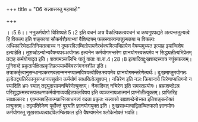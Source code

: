 +++
title = "06 सन्न्यासस्तु महाबाहो"

+++
  
  
।।5.6।। ननुकर्मयोगो विशिष्यते 5।2 इति वचनं अत्र वैकल्पिकत्ववचनं च
कथमुपपद्यते अत्यन्ततुल्यत्वे हि विकल्प इति शङ्कायां सौकर्यशैघ्र्याभ्यां
वैशिष्ट्यम् फलस्यात्यन्ततुल्यतया च विकल्पः अधिकारिभेदप्रतिनियतत्वाच्च न
दुष्करविलम्बितोपायनैरर्थक्यमित्यभिप्रायेण वैषम्यमुच्यत इत्याह इयान्विशेष
इत्याहेति। तुशब्दोऽन्योन्यवैषम्यपरःअयोगतः इत्यनेन कर्मयोगमन्तरेण
ज्ञानयोगस्वरूपमेव न सिद्ध्यतीत्यभिप्रेतम् तदाह कर्मयोगादृत
इति। शक्यमञ्जलिभिः पातुं वाताः वा.रा.4।28।8 इत्यादिवद्दुःखशब्दस्यात्र
नपुंसकत्वम्। मुनिशब्दे प्रकृतापेक्षितप्रकृतिप्रत्ययार्थविवरणंमननशील इति।
तत्राकर्तृत्वानुसन्धानप्रकरणबलान्मननप्यात्मविषयत्वोक्तिःस्वयमेव
ज्ञानयोगमन्तरेणेत्यर्थः। दुःखमाप्तुमयोगतः
इत्येतद्व्यतिरेकानुसन्धानात्सुखेन कर्मयोगं साधयित्वेत्युक्तम्। नचिरेण इति
नञः क्रियान्वये चिरेणाप्यधिगमो न स्यादिति भ्रमः स्यात्
तद्व्युदासायनचिरेणेत्युक्तम्। नैकादिवत् नचिरेण इति समस्तप्रयोगः।
ब्रह्मशब्दोऽत्र परिशुद्धात्मस्वरूपलक्षणकर्मयोगाव्यवहितफलविषय इति
व्यञ्जनायआत्मानं प्राप्नोतीत्युक्तम्। प्राप्तिरिह साक्षात्कारः।
एवमव्यवहितात्मप्राप्तिसाधनत्वं वदता प्रकृतः सन्न्यासो ब्रह्मशब्देनोच्यत
इतिशङ्करोक्तं प्रत्युक्तम्। तद्व्यतिरेकेण पूर्वोक्तं पूरयति
ज्ञानयोगयुक्त इति। दुःखसाध्यत्वाद्विलम्बितफलो ज्ञानयोगः कर्मयोगस्तु
सुखसाध्यत्वादविलम्बितफल इति वैषम्यमनेन श्लोकेनोक्तं भवति।  
  
